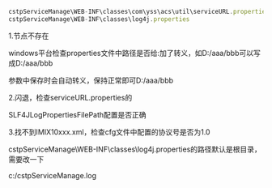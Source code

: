 

```javascript
cstpServiceManage\WEB-INF\classes\com\yss\acs\util\serviceURL.properties
cstpServiceManage\WEB-INF\classes\log4j.properties
```

1.节点不存在

windows平台检查properties文件中路径是否给:加了转义，如D:/aaa/bbb可以写成D\:/aaa/bbb

参数中保存时会自动转义，保持正常即可D:/aaa/bbb



2.闪退，检查serviceURL.properties的

SLF4JLogPropertiesFilePath配置是否正确



3.找不到IMIX10xxx.xml，检查cfg文件中配置的协议号是否为1.0



cstpServiceManage\WEB-INF\classes\log4j.properties的路径默认是根目录，需要改一下

c\:/cstpServiceManage.log